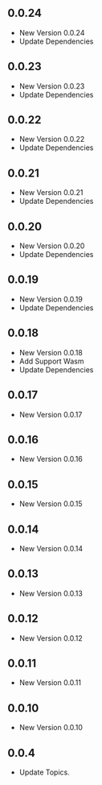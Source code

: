 ## 0.0.24

- New Version 0.0.24
- Update Dependencies
## 0.0.23

- New Version 0.0.23
- Update Dependencies
## 0.0.22

- New Version 0.0.22
- Update Dependencies
## 0.0.21

- New Version 0.0.21
- Update Dependencies
## 0.0.20

- New Version 0.0.20
- Update Dependencies
## 0.0.19

- New Version 0.0.19
- Update Dependencies
## 0.0.18

- New Version 0.0.18
- Add Support Wasm
- Update Dependencies
## 0.0.17

- New Version 0.0.17


## 0.0.16

- New Version 0.0.16


## 0.0.15

- New Version 0.0.15


## 0.0.14

- New Version 0.0.14


## 0.0.13

- New Version 0.0.13


## 0.0.12

- New Version 0.0.12


## 0.0.11

- New Version 0.0.11


## 0.0.10

- New Version 0.0.10


## 0.0.4

- Update Topics.
